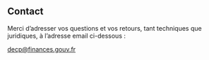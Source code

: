 ## Contact

Merci d’adresser vos questions et vos retours, tant techniques que juridiques, à l’adresse email ci-dessous :

<decp@finances.gouv.fr>